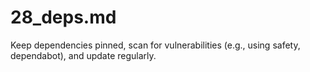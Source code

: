 # 28_deps.md
Keep dependencies pinned, scan for vulnerabilities (e.g., using safety, dependabot), and update regularly.
